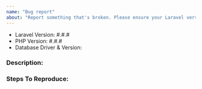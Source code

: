 ```yaml
---
name: "Bug report"
about: "Report something that's broken. Please ensure your Laravel version is still supported: https://laravel.com/docs/releases#support-policy"
---
```


<!-- DO NOT THROW THIS AWAY -->
<!-- Fill out the FULL versions with patch versions -->

- Laravel Version: #.#.#
- PHP Version: #.#.#
- Database Driver & Version:

### Description:


### Steps To Reproduce:
